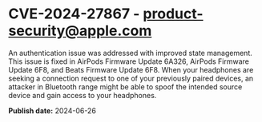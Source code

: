 # CVE-2024-27867 - product-security@apple.com

An authentication issue was addressed with improved state management. This issue is fixed in AirPods Firmware Update 6A326, AirPods Firmware Update 6F8, and Beats Firmware Update 6F8. When your headphones are seeking a connection request to one of your previously paired devices, an attacker in Bluetooth range might be able to spoof the intended source device and gain access to your headphones.

**Publish date:** 2024-06-26
